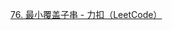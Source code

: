[76. 最小覆盖子串 - 力扣（LeetCode）](https://leetcode.cn/problems/minimum-window-substring/description/)





```

```
